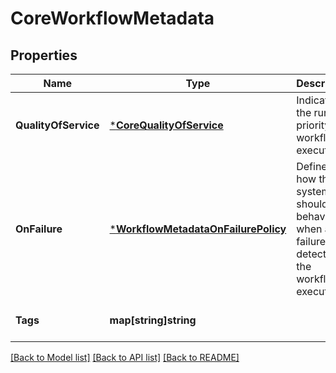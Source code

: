 # CoreWorkflowMetadata

## Properties
Name | Type | Description | Notes
------------ | ------------- | ------------- | -------------
**QualityOfService** | [***CoreQualityOfService**](coreQualityOfService.md) | Indicates the runtime priority of workflow executions. | [optional] [default to null]
**OnFailure** | [***WorkflowMetadataOnFailurePolicy**](WorkflowMetadataOnFailurePolicy.md) | Defines how the system should behave when a failure is detected in the workflow execution. | [optional] [default to null]
**Tags** | **map[string]string** |  | [optional] [default to null]

[[Back to Model list]](../README.md#documentation-for-models) [[Back to API list]](../README.md#documentation-for-api-endpoints) [[Back to README]](../README.md)


